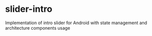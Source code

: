 # slider-intro
Implementation of intro slider for Android with state management and architecture components usage
